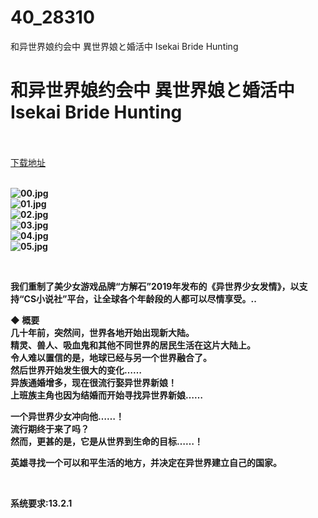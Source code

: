 # 40_28310
和异世界娘约会中 異世界娘と婚活中 Isekai Bride Hunting
# 和异世界娘约会中 異世界娘と婚活中 Isekai Bride Hunting
 <br/></br>
[下载地址](https://www.switch520.cc/article/28310 "下载地址")
<br/></br>

<p><strong><img title="00.jpg" src="https://www.switch520.cc/muke_img/2022_03_17_6e6956814db9d.jpg" alt="00.jpg"></strong><br>
<strong><img title="01.jpg" src="https://www.switch520.cc/muke_img/2022_03_17_2ad85b5216652.jpg" alt="01.jpg"></strong><br>
<strong><img title="02.jpg" src="https://www.switch520.cc/muke_img/2022_03_17_c15cd0fc378ec.jpg" alt="02.jpg"></strong><br>
<strong><img title="03.jpg" src="https://www.switch520.cc/muke_img/2022_03_17_63a907678cf91.jpg" alt="03.jpg"></strong><br>
<strong><img title="04.jpg" src="https://www.switch520.cc/muke_img/2022_03_17_c5575521209d3.jpg" alt="04.jpg"></strong><br>
<strong><img title="05.jpg" src="https://www.switch520.cc/muke_img/2022_03_17_fb92582946d2c.jpg" alt="05.jpg">&nbsp;</strong></p>
<p>&nbsp;</p>
<p><strong>我们重制了美少女游戏品牌“方解石”2019年发布的《异世界少女发情》，以支持“CS小说社”平台，让全球各个年龄段的人都可以尽情享受。..</strong></p>
<p><strong>◆ 概要</strong><br>
<strong>几十年前，突然间，世界各地开始出现新大陆。</strong><br>
<strong>精灵、兽人、吸血鬼和其他不同世界的居民生活在这片大陆上。</strong><br>
<strong>令人难以置信的是，地球已经与另一个世界融合了。</strong><br>
<strong>然后世界开始发生很大的变化……</strong><br>
<strong>异族通婚增多，现在很流行娶异世界新娘！</strong><br>
<strong>上班族主角也因为结婚而开始寻找异世界新娘……</strong></p>
<p><strong>一个异世界少女冲向他……！</strong><br>
<strong>流行期终于来了吗？</strong><br>
<strong>然而，更甚的是，它是从世界到生命的目标……！</strong></p>
<p><strong>英雄寻找一个可以和平生活的地方，并决定在异世界建立自己的国家。</strong></p>
<p>&nbsp;</p>
<p><strong>系统要求:13.2.1</strong></p>



